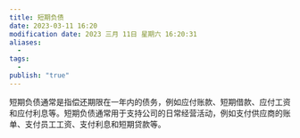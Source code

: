 ```yaml
---
title: 短期负债
date: 2023-03-11 16:20
modification date: 2023 三月 11日 星期六 16:20:31
aliases:
  - 
tags:
  - 
publish: "true"
---
```


短期负债通常是指偿还期限在一年内的债务，例如应付账款、短期借款、应付工资和应付利息等。短期负债通常用于支持公司的日常经营活动，例如支付供应商的账单、支付员工工资、支付利息和短期贷款等。
